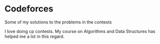# Codeforces
Some of my solutions to the problems in the contests

I love doing cp contests. 
My course on Algorithms and Data Structures has helped me a lot in this regard. 
